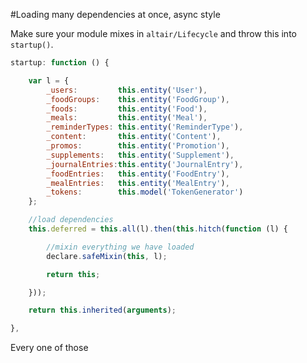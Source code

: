 #Loading many dependencies at once, async style

Make sure your module mixes in `altair/Lifecycle` and throw this into `startup()`.

```js
startup: function () {

    var l = {
        _users:         this.entity('User'),
        _foodGroups:    this.entity('FoodGroup'),
        _foods:         this.entity('Food'),
        _meals:         this.entity('Meal'),
        _reminderTypes: this.entity('ReminderType'),
        _content:       this.entity('Content'),
        _promos:        this.entity('Promotion'),
        _supplements:   this.entity('Supplement'),
        _journalEntries:this.entity('JournalEntry'),
        _foodEntries:   this.entity('FoodEntry'),
        _mealEntries:   this.entity('MealEntry'),
        _tokens:        this.model('TokenGenerator')
    };

    //load dependencies
    this.deferred = this.all(l).then(this.hitch(function (l) {

        //mixin everything we have loaded
        declare.safeMixin(this, l);

        return this;

    }));

    return this.inherited(arguments);

},
```

Every one of those